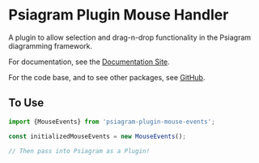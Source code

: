 # Psiagram Plugin Mouse Handler

A plugin to allow selection and drag-n-drop functionality in the Psiagram diagramming framework.

For documentation, see the [Documentation Site](https://www.psiagram.org/).

For the code base, and to see other packages, see [GitHub](https://github.com/liamross/psiagram).

## To Use

```js
import {MouseEvents} from 'psiagram-plugin-mouse-events';

const initializedMouseEvents = new MouseEvents();

// Then pass into Psiagram as a Plugin!
```
